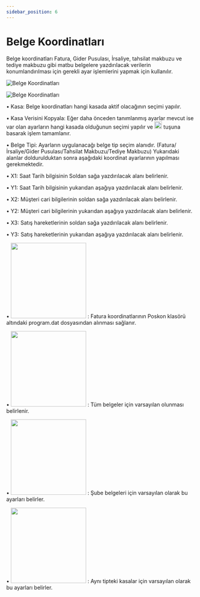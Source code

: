 ```yaml
---
sidebar_position: 6
---
```


# Belge Koordinatları

Belge koordinatları Fatura, Gider Pusulası, İrsaliye, tahsilat makbuzu ve tediye makbuzu gibi matbu belgelere yazdırılacak verilerin konumlandırılması için gerekli ayar işlemlerini yapmak için kullanılır. 

![Belge Koordinatları](/img/moduller/belge-koordinatlari-1.png)

![Belge Koordinatları](/img/moduller/belge-koordinatlari-2.png)

•	Kasa: Belge koordinatları hangi kasada aktif olacağının seçimi yapılır.

•	Kasa Verisini Kopyala: Eğer daha önceden tanımlanmış ayarlar mevcut ise var olan ayarların hangi kasada olduğunun seçimi yapılır ve  <img src="/img/butonlar/kopyala-buton.png" width="20" />  tuşuna basarak işlem tamamlanır.

•	Belge Tipi: Ayarların uygulanacağı belge tip seçim alanıdır. (Fatura/İrsaliye/Gider Pusulası/Tahsilat Makbuzu/Tediye Makbuzu)
Yukarıdaki alanlar doldurulduktan sonra aşağıdaki koordinat ayarlarının yapılması gerekmektedir.

•	X1: Saat Tarih bilgisinin Soldan sağa yazdırılacak alanı belirlenir.

•	Y1: Saat Tarih bilgisinin yukarıdan aşağıya yazdırılacak alanı belirlenir.

•	X2: Müşteri cari bilgilerinin soldan sağa yazdırılacak alanı belirlenir.

•	Y2: Müşteri cari bilgilerinin yukarıdan aşağıya yazdırılacak alanı belirlenir.

•	X3: Satış hareketlerinin soldan sağa yazdırılacak alanı belirlenir.

•	Y3: Satış hareketlerinin yukarıdan aşağıya yazdırılacak alanı belirlenir.

•	<img src="/img/butonlar/program-dat-dosyasindan-kopyala-buton.png" width="200" />  : Fatura koordinatlarının Poskon klasörü altındaki program.dat dosyasından alınması sağlanır.

•	<img src="/img/butonlar/tum-belgeler-icin-varsayilan-yap-buton.png" width="200" />  : Tüm belgeler için varsayılan olunması belirlenir.

•	<img src="/img/butonlar/sube-belgeleri-icin-varsayilan-yap-buton.png" width="200" />  : Şube belgeleri için varsayılan olarak bu ayarları belirler.

•	<img src="/img/butonlar/ayni-tipteki-kasalar-icin-varsayilan-yap-buton.png" width="200" />  : Aynı tipteki kasalar için varsayılan olarak bu ayarları belirler.



